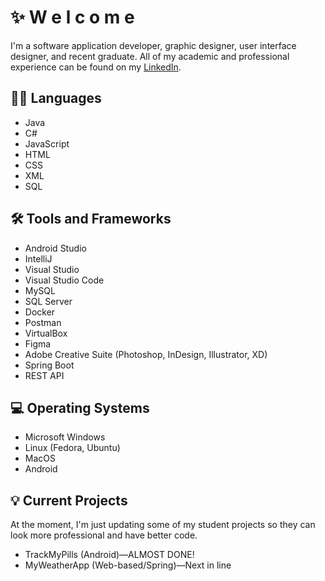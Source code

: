 # ✨️ W e l c o m e 

I'm a software application developer, graphic designer, user interface designer, and recent graduate. All of my academic and professional experience can be found on my [LinkedIn](https://www.linkedin.com/in/ntpinckney).

## 👨‍💻 Languages
- Java
- C#
- JavaScript
- HTML
- CSS
- XML
- SQL

## 🛠 Tools and Frameworks
- Android Studio
- IntelliJ
- Visual Studio
- Visual Studio Code
- MySQL
- SQL Server
- Docker
- Postman
- VirtualBox
- Figma
- Adobe Creative Suite (Photoshop, InDesign, Illustrator, XD)
- Spring Boot
- REST API

## 💻 Operating Systems
- Microsoft Windows
- Linux (Fedora, Ubuntu)
- MacOS
- Android

## 💡 Current Projects

At the moment, I'm just updating some of my student projects so they can look more professional and have better code.
- TrackMyPills (Android)—ALMOST DONE!
- MyWeatherApp (Web-based/Spring)—Next in line
